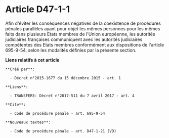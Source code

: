 # Article D47-1-1

Afin d'éviter les conséquences négatives de la coexistence de procédures pénales parallèles ayant pour objet les mêmes
personnes pour les mêmes faits dans plusieurs Etats membres de l'Union européenne, les autorités judiciaires françaises
communiquent avec les autorités judiciaires compétentes des Etats membres conformément aux dispositions de l'article
695-9-54, selon les modalités définies par la présente section.

**Liens relatifs à cet article**

	**Créé par**:

	  - Décret n°2015-1677 du 15 décembre 2015 - art. 1

	**Liens**:

	  - TRANSFERE: Décret n°2017-511 du 7 avril 2017 - art. 4

	**Cite**:

	  - Code de procédure pénale - art. 695-9-54

	**Nouveaux textes**:

	  - Code de procédure pénale - art. D47-1-21 (VD)
